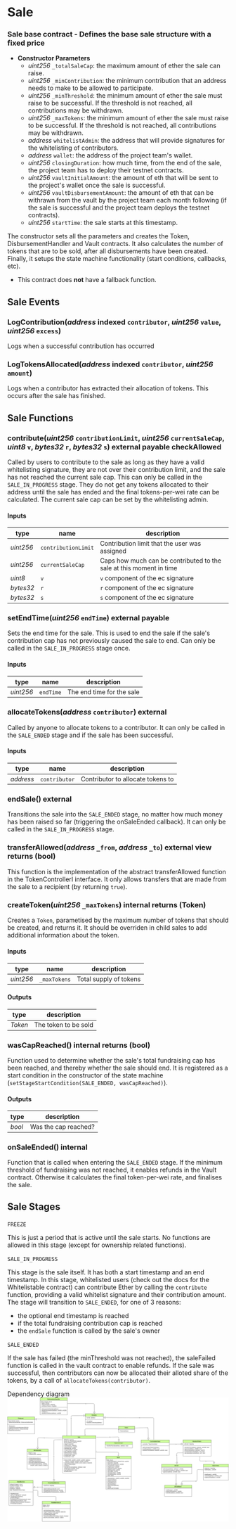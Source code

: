 # Sale

### Sale base contract - Defines the base sale structure with a fixed price

- **Constructor Parameters**
  * *uint256* `_totalSaleCap`: the maximum amount of ether the sale can raise.
  * *uint256* `_minContribution`: the minimum contribution that an address needs to make to be allowed to participate.
  * *uint256* `_minThreshold`: the minimum amount of ether the sale must raise to be successful. If the threshold is not reached, all contributions may be withdrawn.
  * *uint256* `_maxTokens`: the minimum amount of ether the sale must raise to be successful. If the threshold is not reached, all contributions may be withdrawn.
  * *address* `whitelistAdmin`: the address that will provide signatures for the whitelisting of contributors.
  * *address* `wallet`: the address of the project team's wallet.
  * *uint256* `closingDuration`: how much time, from the end of the sale, the project team has to deploy their testnet contracts.
  * *uint256* `vaultInitialAmount`: the amount of eth that will be sent to the project's wallet once the sale is successful.
  * *uint256* `vaultDisbursementAmount`: the amount of eth that can be withrawn from the vault by the project team each month following (if the sale is successful and the project team deploys the testnet contracts).
  * *uint256* `startTime`: the sale starts at this timestamp.

The constructor sets all the parameters and creates the Token, DisbursementHandler and Vault contracts. It also calculates the number of tokens that are to be sold, after all disbursements have been created. Finally, it setups the state machine functionality (start conditions, callbacks, etc).

- This contract does **not** have a fallback function.


## Sale Events
### LogContribution(*address* indexed `contributor`, *uint256* `value`, *uint256* `excess`)
Logs when a successful contribution has occurred

### LogTokensAllocated(*address* indexed `contributor`, *uint256* `amount`)
Logs when a contributor has extracted their allocation of tokens. This occurs after the sale has finished.


## Sale Functions

### contribute(*uint256* `contributionLimit`, *uint256* `currentSaleCap`, *uint8* `v`, *bytes32* `r`, *bytes32* `s`) external payable checkAllowed
Called by users to contribute to the sale as long as they have a valid whitelisting signature, they are not over their contribution limit, and the sale has not reached the current sale cap. This can only be called in the `SALE_IN_PROGRESS` stage. They do not get any tokens allocated to their address until the sale has ended and the final tokens-per-wei rate can be calculated. The current sale cap can be set by the whitelisting admin.

#### Inputs

| type      | name     | description      |
| --------- | -------- | ---------------- |
| *uint256* | `contributionLimit` | Contribution limit that the user was assigned |
| *uint256* | `currentSaleCap`    | Caps how much can be contributed to the sale at this moment in time |
| *uint8*   | `v`                 | `v` component of the ec signature |
| *bytes32* | `r`                 | `r` component of the ec signature |
| *bytes32* | `s`                 | `s` component of the ec signature |


### setEndTime(*uint256* `endTime`) external payable
Sets the end time for the sale. This is used to end the sale if the sale's contribution cap has not previously caused the sale to end. Can only be called in the `SALE_IN_PROGRESS` stage once.

#### Inputs

| type      | name     | description      |
| --------- | -------- | ---------------- |
| *uint256* | `endTime` | The end time for the sale |


### allocateTokens(*address* `contributor`) external
Called by anyone to allocate tokens to a contributor. It can only be called in the `SALE_ENDED` stage and if the sale has been successful.

#### Inputs

| type      | name     | description      |
| --------- | -------- | ---------------- |
| *address* | `contributor` | Contributor to allocate tokens to |


### endSale() external
Transitions the sale into the `SALE_ENDED` stage, no matter how much money has been raised so far (triggering the onSaleEnded callback). It can only be called in the `SALE_IN_PROGRESS` stage.


### transferAllowed(*address* `_from`, *address* `_to`) external view returns (bool)
This function is the implementation of the abstract transferAllowed function in the TokenControllerI interface. It only allows transfers that are made from the sale to a recipient (by returning `true`).


### createToken(*uint256* `_maxTokens`) internal returns (Token)
Creates a `Token`, parametised by the maximum number of tokens that should be created, and returns it. It should be overriden in child sales to add additional information about the token.

#### Inputs

| type      | name         | description            |
| --------- | ------------ | ---------------------- |
| *uint256* | `_maxTokens` | Total supply of tokens |

#### Outputs

| type      | description          |
| --------- | -------------------- |
| *Token*   | The token to be sold |


### wasCapReached() internal returns (bool)
Function used to determine whether the sale's total fundraising cap has been reached, and thereby whether the sale should end. It is registered as a start condition in the constructor of the state machine (`setStageStartCondition(SALE_ENDED, wasCapReached)`).

#### Outputs

| type     | description                |
| -------- | -------------------------- |
| *bool* | Was the cap reached? |


### onSaleEnded() internal
Function that is called when entering the `SALE_ENDED` stage. If the minimum threshold of fundraising was not reached, it enables refunds in the Vault contract. Otherwise it calculates the final token-per-wei rate, and finalises the sale.


## Sale Stages

`FREEZE`

This is just a period that is active until the sale starts. No functions are allowed in this stage (except for ownership related functions).

`SALE_IN_PROGRESS`

This stage is the sale itself. It has both a start timestamp and an end timestamp. In this stage, whitelisted users (check out the docs for the Whitelistable contract) can contribute Ether by calling the `contribute` function, providing a valid whitelist signature and their contribution amount.
The stage will transition to `SALE_ENDED`, for one of 3 reasons:
* the optional end timestamp is reached
* if the total fundraising contribution cap is reached
* the `endSale` function is called by the sale's owner

`SALE_ENDED`

If the sale has failed (the minThreshold was not reached), the saleFailed function is called in the vault contract to enable refunds.
If the sale was successful, then contributors can now be allocated their alloted share of the tokens, by a call of `allocateTokens(contributor)`.

Dependency diagram
![Dependency diagram](/diagrams/sale.png)